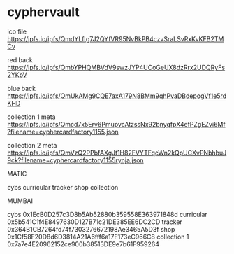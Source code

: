 # cyphervault

ico file https://ipfs.io/ipfs/QmdYLftg7J2QYfVR95NvBkPB4czvSraLSvRxKvKFB2TMCv

red back https://ipfs.io/ipfs/QmbYPHQMBVdV9swzJYP4UCoGeUX8dzRrx2UDQRyFs2YKpV

blue back https://ipfs.io/ipfs/QmUkAMg9CQE7axA179N8BMm9qhPvaDBdepogVf1e5rdKHD

collection 1 meta https://ipfs.io/ipfs/Qmcd7x5Erv6PmupvcAtzssNx92bnyqfpX4efPZgEZvi6Mf?filename=cyphercardfactory1155.json

collection 2 meta https://ipfs.io/ipfs/QmVzQ2PPbfAXgJt1H82FVYTFqcWn2kQpUCXvPNbhbuJ9ck?filename=cyphercardfactory1155rynja.json

MATIC

cybs
curricular
tracker 
shop
collection


MUMBAI

cybs 0x1EcB0D257c3D8b5Ab52880b359558E363971848d
curricular 0x5b541C1f4E8497630D127B71c21DE385EE6DC2CD
tracker 0x364B1CB7264fd74f7303276672198Ae3465A5D3f
shop 0x1Cf58F20D8d6D3814A21A6fff6a17F173eC966C8
collection 1 0x7a7e4E20962152ce900b38513DE9e7b61F959264
